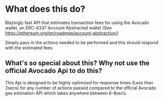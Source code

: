 # What does this do?

Blazingly fast API that estimates transaction fees for using the Avocado wallet, an ERC-4337 Account Abstracted wallet (See https://ethereum.org/en/roadmap/account-abstraction/)  

Simply pass in the actions needed to be performed and this should respond with the estimated fees.  

## What's so special about this? Why not use the official Avocado Api to do this?

This Api is designed to be highly optimised for response times (Less than 2secs) for any number of actions passed compared to the official Avocado gas estimation API which takes anywhere between 6-8secs.  









